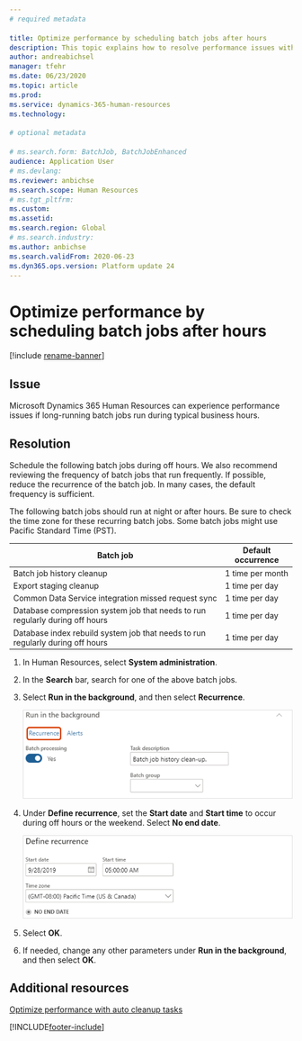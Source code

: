 ```yaml
---
# required metadata

title: Optimize performance by scheduling batch jobs after hours
description: This topic explains how to resolve performance issues with Microsoft Dynamics 365 Human Resources by scheduling long-running batch jobs after hours.
author: andreabichsel
manager: tfehr
ms.date: 06/23/2020
ms.topic: article
ms.prod: 
ms.service: dynamics-365-human-resources
ms.technology: 

# optional metadata

# ms.search.form: BatchJob, BatchJobEnhanced
audience: Application User
# ms.devlang: 
ms.reviewer: anbichse
ms.search.scope: Human Resources
# ms.tgt_pltfrm: 
ms.custom: 
ms.assetid: 
ms.search.region: Global
# ms.search.industry: 
ms.author: anbichse
ms.search.validFrom: 2020-06-23
ms.dyn365.ops.version: Platform update 24
---
```



# Optimize performance by scheduling batch jobs after hours

[!include [rename-banner](~/includes/cc-data-platform-banner.md)]

## Issue

Microsoft Dynamics 365 Human Resources can experience performance issues if long-running batch jobs run during typical business hours.

## Resolution

Schedule the following batch jobs during off hours. We also recommend reviewing the frequency of batch jobs that run frequently. If possible, reduce the recurrence of the batch job. In many cases, the default frequency is sufficient.

The following batch jobs should run at night or after hours. Be sure to check the time zone for these recurring batch jobs. Some batch jobs might use Pacific Standard Time (PST).

| Batch job | Default occurrence |
| --- | --- |
| Batch job history cleanup | 1 time per month |
| Export staging cleanup | 1 time per day |
| Common Data Service integration missed request sync | 1 time per day |
| Database compression system job that needs to run regularly during off hours | 1 time per day |
| Database index rebuild system job that needs to run regularly during off hours | 1 time per day |

1. In Human Resources, select **System administration**.

2. In the **Search** bar, search for one of the above batch jobs.

3. Select **Run in the background**, and then select **Recurrence**.

   ![Set recurrence](media/talent-batch-history-cleanup-recurrence.png)

4. Under **Define recurrence**, set the **Start date** and **Start time** to occur during off hours or the weekend. Select **No end date**. 

   ![Define recurrence start date and time](media/talent-batch-history-cleanup-define-recurrence.png)

5. Select **OK**.

6. If needed, change any other parameters under **Run in the background**, and then select **OK**.

## Additional resources

[Optimize performance with auto cleanup tasks](hr-admin-troubleshooting-batch-history.md)


[!INCLUDE[footer-include](../includes/footer-banner.md)]